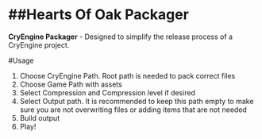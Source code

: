 ##Hearts Of Oak Packager
===================

**CryEngine Packager** - Designed to simplify the release process of a CryEngine project.


#Usage

1. Choose CryEngine Path. Root path is needed to pack correct files
2. Choose Game Path with assets
3. Select Compression and Compression level if desired
4. Select Output path. It is recommended to keep this path empty to make sure you are not overwriting files or adding items that are not needed
5. Build output
6. Play!
